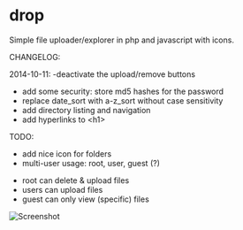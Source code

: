 drop
====

Simple file uploader/explorer in php and javascript with icons.

CHANGELOG:

2014-10-11:
-deactivate the upload/remove buttons

+ add some security: store md5 hashes for the password
+ replace date_sort with a-z_sort without case sensitivity
+ add directory listing and navigation
+ add hyperlinks to \<h1>

TODO:
+ add nice icon for folders
+ multi-user usage: root, user, guest (?)
* root can delete & upload files
* users can upload files
* guest can only view (specific) files

![Screenshot](http://x4343.org/git_drop_screenshot.png)
